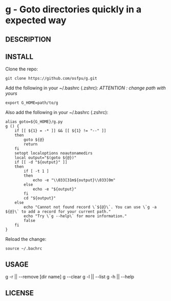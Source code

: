 # g - Goto directories quickly in a expected way

## DESCRIPTION

## INSTALL
Clone the repo:
```
git clone https://github.com/osfpu/g.git
```
Add the following in your ~/.bashrc (.zshrc): *ATTENTION : change path with yours*
```
export G_HOME=path/to/g
```
Also add the following in your ~/.bashrc (.zshrc):
```
alias goto=${G_HOME}/g.py
g () {
    if [[ ${1} = -* ]] && [[ ${1} != "--" ]]
    then
        goto ${@}
        return
    fi
    setopt localoptions noautonamedirs
    local output="$(goto ${@})"
    if [[ -d "${output}" ]]
    then
        if [ -t 1 ]
        then
            echo -e "\\033[31m${output}\\033[0m"
        else
            echo -e "${output}"
        fi
        cd "${output}"
    else
        echo "Cannot not found record \`${@}\`. You can use \`g -a ${@}\` to add a record for your current path."
        echo "Try \`g --help\` for more information."
        false
    fi
}
```
Reload the change:
```
source ~/.bachrc
```

## USAGE

g -r || --remove [dir name]
g --clear
g -l || --list
g -h || --help

## LICENSE
